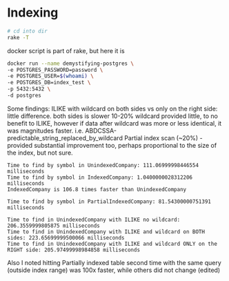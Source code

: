 # Indexing

```sh
# cd into dir
rake -T
```

docker script is part of rake, but here it is

```sh
docker run --name demystifying-postgres \
-e POSTGRES_PASSWORD=password \
-e POSTGRES_USER=$(whoami) \
-e POSTGRES_DB=index_test \
-p 5432:5432 \
-d postgres
```

Some findings:
ILIKE with wildcard on both sides vs only on the right side:  little difference. both sides is slower 10-20%
wildcard provided little, to no benefit to ILIKE, however if data after wildcard was more or less identical, it was magnitudes faster. i.e. ABDCSSA-predictable_string_replaced_by_wildcard
Partial index scan (~20%) - provided substantial improvement too, perhaps proportional to the size of the index, but not sure.

```
Time to find by symbol in UnindexedCompany: 111.06999998446554 milliseconds
Time to find by symbol in IndexedCompany: 1.0400000028312206 milliseconds
IndexedCompany is 106.8 times faster than UnindexedCompany

Time to find by symbol in PartialIndexedCompany: 81.54300000751391 milliseconds

Time to find in UnindexedCompany with ILIKE no wildcard: 206.3559999805875 milliseconds
Time to find in UnindexedCompany with ILIKE and wildcard on BOTH sides: 223.65699999500066 milliseconds
Time to find in UnindexedCompany with ILIKE and wildcard ONLY on the RIGHT side: 205.97499998984858 milliseconds
```

Also I noted hitting Partially indexed table second time with the same query (outside index range) was 100x faster, while others did not change (edited)
